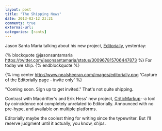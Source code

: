 ```yaml
---
layout: post  
title: "The Shipping News"  
date: 2013-02-12 23:21 
comments: true  
external-url:  
categories: [rants]  
---
```


Jason Santa Maria talking about his new project, [Editorially][1], yesterday: 

{% blockquote @jasonsantamaria https://twitter.com/jasonsantamaria/status/300967815706447873 %}
For today we ship.
{% endblockquote %}

{% img center http://www.nealsheeran.com/images/editorially.png 'Capture of the Editorially page - invite only' %}

"Coming soon. Sign up to get invited." That's not quite shipping. 

Contrast with Macdrifter's and Erik Hess' new project, [CriticMarkup][2]--a tool by coincidence not completely unrelated to Editorially. Announced with no pre-hype, and available on multiple platforms.

Editorially maybe the coolest thing for writing since the typewriter. But I'll reserve judgment until it actually, you know, *ships*.


[1]: http://editorially.com/
[2]: http://criticmarkup.com/